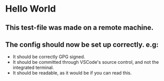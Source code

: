 # Hello World

## This test-file was made on a remote machine.

## The config should now be set up correctly. e.g: 
 - It should be correctly GPG signed.
 - It should be committed through VSCode's source control, and not the integrated terminal.
 - It should be readable, as it would be if you can read this.
